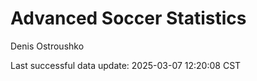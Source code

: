 # Advanced Soccer Statistics
Denis Ostroushko

<!-- gfm -->

Last successful data update: 2025-03-07 12:20:08 CST
